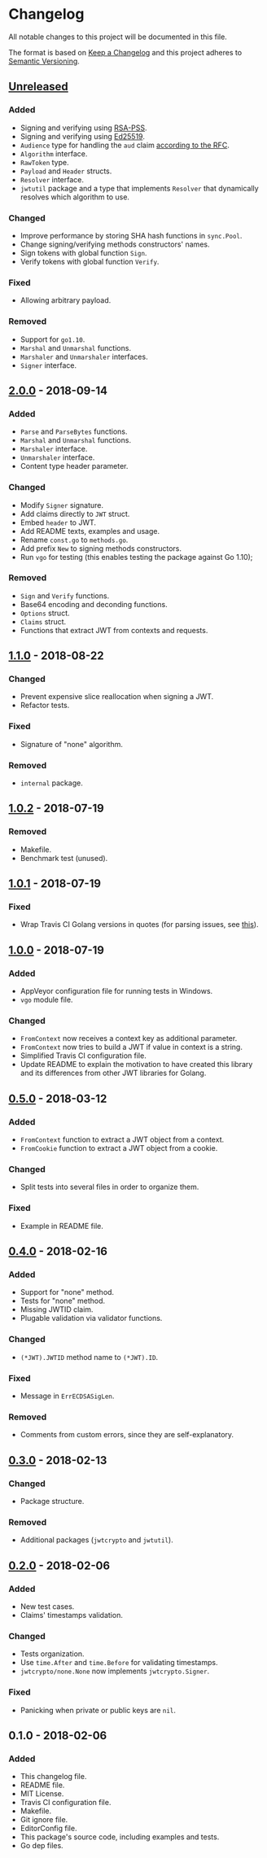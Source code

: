 # Changelog
All notable changes to this project will be documented in this file.

The format is based on [Keep a Changelog](http://keepachangelog.com/en/1.0.0/)
and this project adheres to [Semantic Versioning](http://semver.org/spec/v2.0.0.html).

## [Unreleased]
### Added
- Signing and verifying using [RSA-PSS](https://en.wikipedia.org/wiki/Probabilistic_signature_scheme).
- Signing and verifying using [Ed25519](https://ed25519.cr.yp.to/).
- `Audience` type for handling the `aud` claim [according to the RFC](https://tools.ietf.org/html/rfc7519#section-4.1.3).
- `Algorithm` interface.
- `RawToken` type.
- `Payload` and `Header` structs.
- `Resolver` interface.
- `jwtutil` package and a type that implements `Resolver` that dynamically resolves which algorithm to use.

### Changed
- Improve performance by storing SHA hash functions in `sync.Pool`.
- Change signing/verifying methods constructors' names.
- Sign tokens with global function `Sign`.
- Verify tokens with global function `Verify`.

### Fixed
- Allowing arbitrary payload.

### Removed
- Support for `go1.10`.
- `Marshal` and `Unmarshal` functions.
- `Marshaler` and `Unmarshaler` interfaces.
- `Signer` interface.

## [2.0.0] - 2018-09-14
### Added
- `Parse` and `ParseBytes` functions.
- `Marshal` and `Unmarshal` functions.
- `Marshaler` interface.
- `Unmarshaler` interface.
- Content type header parameter.

### Changed
- Modify `Signer` signature.
- Add claims directly to `JWT` struct.
- Embed `header` to JWT.
- Add README texts, examples and usage.
- Rename `const.go` to `methods.go`.
- Add prefix `New` to signing methods constructors.
- Run `vgo` for testing (this enables testing the package against Go 1.10);

### Removed
- `Sign` and `Verify` functions.
- Base64 encoding and deconding functions.
- `Options` struct.
- `Claims` struct.
- Functions that extract JWT from contexts and requests.

## [1.1.0] - 2018-08-22
### Changed
- Prevent expensive slice reallocation when signing a JWT.
- Refactor tests.

### Fixed
- Signature of "none" algorithm.

### Removed
- `internal` package.

## [1.0.2] - 2018-07-19
### Removed
- Makefile.
- Benchmark test (unused).

## [1.0.1] - 2018-07-19
### Fixed
- Wrap Travis CI Golang versions in quotes (for parsing issues, see [this](https://github.com/travis-ci/travis-ci/issues/9247)).

## [1.0.0] - 2018-07-19
### Added
- AppVeyor configuration file for running tests in Windows.
- `vgo` module file.

### Changed
- `FromContext` now receives a context key as additional parameter.
- `FromContext` now tries to build a JWT if value in context is a string.
- Simplified Travis CI configuration file.
- Update README to explain the motivation to have created this library and its differences from other JWT libraries for Golang.

## [0.5.0] - 2018-03-12
### Added
- `FromContext` function to extract a JWT object from a context.
- `FromCookie` function to extract a JWT object from a cookie.

### Changed
- Split tests into several files in order to organize them.

### Fixed
- Example in README file.

## [0.4.0] - 2018-02-16
### Added
- Support for "none" method.
- Tests for "none" method.
- Missing JWTID claim.
- Plugable validation via validator functions.

### Changed
- `(*JWT).JWTID` method name to `(*JWT).ID`.

### Fixed
- Message in `ErrECDSASigLen`.

### Removed
- Comments from custom errors, since they are self-explanatory.

## [0.3.0] - 2018-02-13
### Changed
- Package structure.

### Removed
- Additional packages (`jwtcrypto` and `jwtutil`).

## [0.2.0] - 2018-02-06
### Added
- New test cases.
- Claims' timestamps validation.

### Changed
- Tests organization.
- Use `time.After` and `time.Before` for validating timestamps.
- `jwtcrypto/none.None` now implements `jwtcrypto.Signer`.

### Fixed
- Panicking when private or public keys are `nil`.

## 0.1.0 - 2018-02-06
### Added
- This changelog file.
- README file.
- MIT License.
- Travis CI configuration file.
- Makefile.
- Git ignore file.
- EditorConfig file.
- This package's source code, including examples and tests.
- Go dep files.

[Unreleased]: https://github.com/gbrlsnchs/jwt/compare/v2.0.0...HEAD
[2.0.0]: https://github.com/gbrlsnchs/jwt/compare/v1.1.0...v2.0.0
[1.1.0]: https://github.com/gbrlsnchs/jwt/compare/v1.0.2...v1.1.0
[1.0.2]: https://github.com/gbrlsnchs/jwt/compare/v1.0.1...v1.0.2
[1.0.1]: https://github.com/gbrlsnchs/jwt/compare/v1.0.0...v1.0.1
[1.0.0]: https://github.com/gbrlsnchs/jwt/compare/v0.5.0...v1.0.0
[0.5.0]: https://github.com/gbrlsnchs/jwt/compare/v0.4.0...v0.5.0
[0.4.0]: https://github.com/gbrlsnchs/jwt/compare/v0.3.0...v0.4.0
[0.3.0]: https://github.com/gbrlsnchs/jwt/compare/v0.2.0...v0.3.0
[0.2.0]: https://github.com/gbrlsnchs/jwt/compare/v0.1.0...v0.2.0
